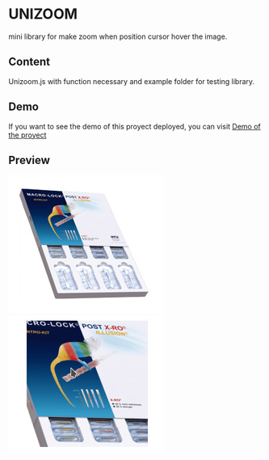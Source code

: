# UNIZOOM
mini library for make zoom when position cursor hover the image.

## Content
Unizoom.js with function necessary and example folder for testing library.

## Demo
If you want to see the demo of this proyect deployed, you can visit [Demo of the proyect](https://unizoom.labler.com.ar/)

## Preview
![](/images/prev.jpg)
![](/images//imageZoom.jpg)


